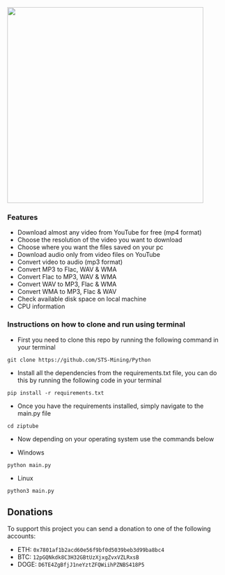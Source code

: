 <img src="https://github.com/STS-Mining/Python/raw/main/ziptube/assets/images/logo.png" width="450">

### Features

- Download almost any video from YouTube for free (mp4 format)
- Choose the resolution of the video you want to download
- Choose where you want the files saved on your pc
- Download audio only from video files on YouTube
- Convert video to audio (mp3 format)
- Convert MP3 to Flac, WAV & WMA
- Convert Flac to MP3, WAV & WMA
- Convert WAV to MP3, Flac & WMA
- Convert WMA to MP3, Flac & WAV
- Check available disk space on local machine
- CPU information

### Instructions on how to clone and run using terminal

- First you need to clone this repo by running the following command in your terminal

```console
git clone https://github.com/STS-Mining/Python
```

- Install all the dependencies from the requirements.txt file, you can do this by running the following code in your terminal

```console
pip install -r requirements.txt
```

- Once you have the requirements installed, simply navigate to the main.py file

```console
cd ziptube
```

- Now depending on your operating system use the commands below

- Windows

```console
python main.py
```

- Linux

```console
python3 main.py
```

## Donations

To support this project you can send a donation to one of the following accounts:

- ETH: `0x7801af1b2acd60e56f9bf0d5039beb3d99ba8bc4`
- BTC: `12pGQNkdk8C3H32GBtUzXjxgZvxVZLRxsB`
- DOGE: `D6TE4ZgBfjJ1neYztZFQWiihPZNBS418P5`
